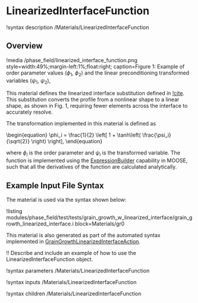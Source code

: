 # LinearizedInterfaceFunction

!syntax description /Materials/LinearizedInterfaceFunction

## Overview

!media /phase_field/linearized_interface_function.png style=width:49%;margin-left:1%;float:right;
       caption=Figure 1: Example of order parameter values ($\phi_1$, $\phi_2$) and the linear preconditioning transformed variables ($\psi_1$, $\psi_2$),

This material defines the linearized interface substitution defined in [!cite](glasner2001nonlinear). This substitution converts the profile from a nonlinear shape to a linear shape, as shown in Fig. 1, requiring fewer elements across the interface to accurately resolve.

The transformation implemented in this material is defined as

\begin{equation}
    \phi_i = \frac{1}{2} \left[ 1 + \tanh\left( \frac{\psi_i}{\sqrt{2}} \right) \right],
\end{equation}

where $\phi_i$ is the order parameter and $\psi_i$ is the transformed variable. The function is implemented using the [ExpressionBuilder](/ExpressionBuilder.md) capability in MOOSE, such that all the derivatives of the function are calculated analytically.

## Example Input File Syntax

The material is used via the syntax shown below:

!listing modules/phase_field/test/tests/grain_growth_w_linearized_interface/grain_growth_linearized_interface.i block=Materials/gr0

This material is also generated as part of the automated syntax implemented in [GrainGrowthLinearizedInterfaceAction](/GrainGrowthLinearizedInterfaceAction.md).

!! Describe and include an example of how to use the LinearizedInterfaceFunction object.

!syntax parameters /Materials/LinearizedInterfaceFunction

!syntax inputs /Materials/LinearizedInterfaceFunction

!syntax children /Materials/LinearizedInterfaceFunction
